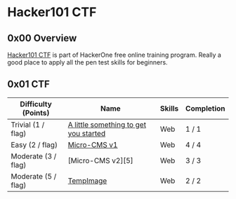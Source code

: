 # Hacker101 CTF

## 0x00 Overview

[Hacker101 CTF][1] is part of HackerOne free online training program. Really a good place to apply all the pen test skills for beginners.

## 0x01 CTF

| Difficulty (Points) |	Name                                       | Skills | Completion |
| ------------------- | ------------------------------------------ | ------ | ---------- |
| Trivial (1 / flag)  | [A little something to get you started][2] | Web    | 1 / 1      |
| Easy (2 / flag)     | [Micro-CMS v1][3]                          | Web    | 4 / 4      |
| Moderate (3 / flag) | [Micro-CMS v2][5]                          | Web    | 3 / 3      |
| Moderate (5 / flag) | [TempImage][4]                             | Web    | 2 / 2      |

[1]: https://ctf.hacker101.com/ctf
[2]: ./a_little_something_to_get_you_started
[3]: ./micro-cms_v1
[4]: ./tempimage
[3]: ./micro-cms_v2